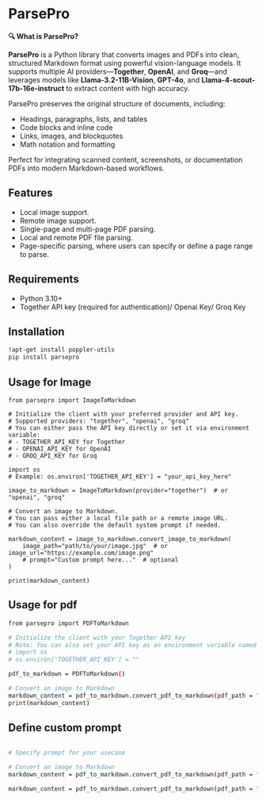 # ParsePro


**🔍 What is ParsePro?**

**ParsePro** is a Python library that converts images and PDFs into clean, structured Markdown format using powerful vision-language models. It supports multiple AI providers—**Together**, **OpenAI**, and **Groq**—and leverages models like **Llama-3.2-11B-Vision**, **GPT-4o**, and **Llama-4-scout-17b-16e-instruct** to extract content with high accuracy.

ParsePro preserves the original structure of documents, including:

* Headings, paragraphs, lists, and tables
* Code blocks and inline code
* Links, images, and blockquotes
* Math notation and formatting

Perfect for integrating scanned content, screenshots, or documentation PDFs into modern Markdown-based workflows.


## Features

- Local image support.
- Remote image support.
- Single-page and multi-page PDF parsing.
- Local and remote PDF file parsing.
- Page-specific parsing, where users can specify or define a page range to parse.



## Requirements

- Python 3.10+
- Together API key (required for authentication)/ Openai Key/ Groq Key


## Installation

```bash
!apt-get install poppler-utils
pip install parsepro
```

## Usage for Image
```
from parsepro import ImageToMarkdown

# Initialize the client with your preferred provider and API key.
# Supported providers: "together", "openai", "groq"
# You can either pass the API key directly or set it via environment variable:
# - TOGETHER_API_KEY for Together
# - OPENAI_API_KEY for OpenAI
# - GROQ_API_KEY for Groq

import os
# Example: os.environ['TOGETHER_API_KEY'] = "your_api_key_here"

image_to_markdown = ImageToMarkdown(provider="together")  # or "openai", "groq"

# Convert an image to Markdown.
# You can pass either a local file path or a remote image URL.
# You can also override the default system prompt if needed.

markdown_content = image_to_markdown.convert_image_to_markdown(
    image_path="path/to/your/image.jpg"  # or image_url="https://example.com/image.png"
    # prompt="Custom prompt here..."  # optional
)

print(markdown_content)

```


## Usage for pdf
```bash
from parsepro import PDFToMarkdown

# Initialize the client with your Together API key
# Note: You can also set your API key as an environment variable named TOGETHER_API_KEY.
# import os 
# os.environ['TOGETHER_API_KEY'] = ""

pdf_to_markdown = PDFToMarkdown()

# Convert an image to Markdown
markdown_content = pdf_to_markdown.convert_pdf_to_markdown(pdf_path = "path/to/your/your_pdf.pdf") # pdf_url = "" and pages_to_parse = "2" or range "2-8"
print(markdown_content)
```


## Define  custom prompt

```bash

# Specify prompt for your usecase

# Convert an image to Markdown
markdown_content = pdf_to_markdown.convert_pdf_to_markdown(pdf_path = "path/to/your/your_pdf.pdf", prompt = "") # pdf_url = "" and pages_to_parse = "2" or range "2-8"

markdown_content = pdf_to_markdown.convert_pdf_to_markdown(pdf_path = "path/to/your/your_pdf.pdf",prompt = "")

```
